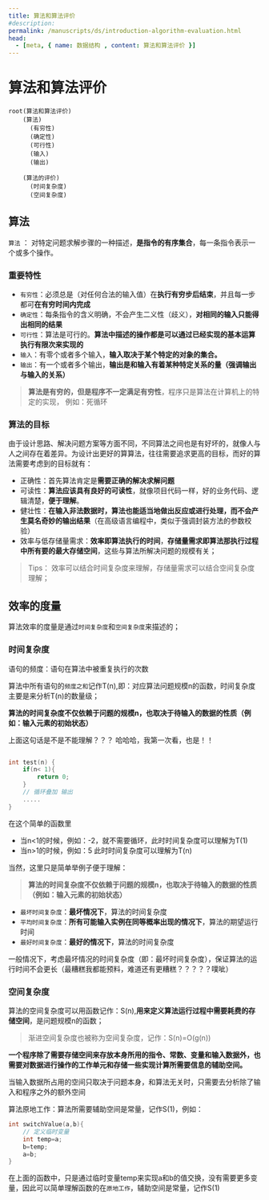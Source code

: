 ```yaml
---
title: 算法和算法评价
#description:
permalink: /manuscripts/ds/introduction-algorithm-evaluation.html
head:
  - [meta, { name: 数据结构 , content: 算法和算法评价 }]
---
```


# 算法和算法评价

```mindmap
root(算法和算法评价)
    (算法)
      (有穷性)
      (确定性)
      (可行性)
      (输入)
      (输出)

    (算法的评价)
      (时间复杂度)
      (空间复杂度)
```

## 算法

`算法` ： 对特定问题求解步骤的一种描述，**是指令的有序集合**，每一条指令表示一个或多个操作。

### 重要特性

- `有穷性`：必须总是（对任何合法的输入值）在**执行有穷步后结束**，并且每一步都可**在有穷时间内完成**
- `确定性`：每条指令的含义明确，不会产生二义性（歧义），**对相同的输入只能得出相同的结果**
- `可行性`：算法是可行的。**算法中描述的操作都是可以通过已经实现的基本运算执行有限次来实现的**
- `输入`：有零个或者多个输入，**输入取决于某个特定的对象的集合。**
- `输出`：有一个或者多个输出，**输出是和输入有着某种特定关系的量（强调输出与输入的关系）**

> **算法是有穷的，但是程序不一定满足有穷性**，程序只是算法在计算机上的特定的实现， 例如：死循环

### 算法的目标

由于设计思路、解决问题方案等方面不同，不同算法之间也是有好坏的，就像人与人之间存在着差异。为设计出更好的算算法，往往需要追求更高的目标，而好的算法需要考虑到的目标就有：

- 正确性：首先算法肯定是**需要正确的解决求解问题**
- 可读性：**算法应该具有良好的可读性**，就像项目代码一样，好的业务代码、逻辑清楚，**便于理解**。
- 健壮性：**在输入非法数据时，算法也能适当地做出反应或进行处理，而不会产生莫名奇妙的输出结果**（在高级语言编程中，类似于强调封装方法的参数校验）
- 效率与低存储量需求：**效率即算法执行的时间**，**存储量需求即算法那执行过程中所有要的最大存储空间**，这些与算法所解决问题的规模有关；

> Tips： 效率可以结合时间复杂度来理解，存储量需求可以结合空间复杂度理解；

## 效率的度量

算法效率的度量是通过`时间复杂度`和`空间复杂度`来描述的；

### 时间复杂度

语句的频度：语句在算法中被重复执行的次数

算法中所有语句的`频度之和`记作T(n),即：对应算法问题规模n的函数，时间复杂度主要是来分析T(n)的数量级；

**算法的时间复杂度不仅依赖于问题的规模n，也取决于待输入的数据的性质（例如：输入元素的初始状态）**

上面这句话是不是不能理解？？？ 哈哈哈，我第一次看，也是！！

```c

int test(n) {
    if(n< 1){
        return 0;
    }
    // 循环叠加 输出
    .....
}

```

在这个简单的函数里

- 当n<1的时候，例如：-2，就不需要循环，此时时间复杂度可以理解为T(1)
- 当n>1的时候，例如：5 此时时间复杂度可以理解为T(n)

当然，这里只是简单举例子便于理解：

> **算法的时间复杂度不仅依赖于问题的规模n，也取决于待输入的数据的性质（例如：输入元素的初始状态）**

- `最坏时间复杂度`：**最坏情况下**，算法的时间复杂度
- `平均时间复杂度`：**所有可能输入实例在同等概率出现的情况下**，算法的期望运行时间
- `最好时间复杂度`：**最好的情况下**，算法的时间复杂度

一般情况下，考虑最坏情况的时间复杂度（即：最坏时间复杂度），保证算法的运行时间不会更长（最糟糕我都能预料，难道还有更糟糕？？？？？噗呲）

### 空间复杂度

算法的空间复杂度可以用函数记作：S(n),**用来定义算法运行过程中需要耗费的存储空间**，是问题规模n的函数；

> 渐进空间复杂度也被称为空间复杂度，记作：S(n)=O(g(n))

**一个程序除了需要存储空间来存放本身所用的指令、常数、变量和输入数据外，也需要对数据进行操作的工作单元和存储一些实现计算所需要信息的辅助空间。**

当输入数据所占用的空间只取决于问题本身，和算法无关时，只需要去分析除了输入和程序之外的额外空间

算法原地工作：算法所需要辅助空间是常量，记作S(1)，例如：

```c
int switchValue(a,b){
    // 定义临时变量
    int temp=a;
    b=temp;
    a=b;
}
```

在上面的函数中，只是通过临时变量temp来实现a和b的值交换，没有需要更多变量，因此可以简单理解函数的在`原地工作`，辅助空间是常量，记作S(1)
